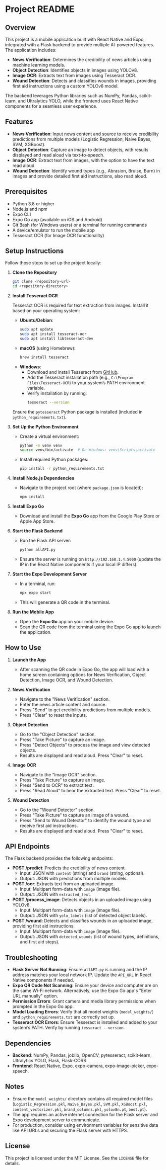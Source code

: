 # Project README

## Overview

This project is a mobile application built with React Native and Expo, integrated with a Flask backend to provide multiple AI-powered features. The application includes:

- **News Verification**: Determines the credibility of news articles using machine learning models.
- **Object Detection**: Identifies objects in images using YOLOv8.
- **Image OCR**: Extracts text from images using Tesseract OCR.
- **Wound Detection**: Detects and classifies wounds in images, providing first aid instructions using a custom YOLOv8 model.

The backend leverages Python libraries such as NumPy, Pandas, scikit-learn, and Ultralytics YOLO, while the frontend uses React Native components for a seamless user experience.

## Features

- **News Verification**: Input news content and source to receive credibility predictions from multiple models (Logistic Regression, Naive Bayes, SVM, XGBoost).
- **Object Detection**: Capture an image to detect objects, with results displayed and read aloud via text-to-speech.
- **Image OCR**: Extract text from images, with the option to have the text read aloud.
- **Wound Detection**: Identify wound types (e.g., Abrasion, Bruise, Burn) in images and provide detailed first aid instructions, also read aloud.

## Prerequisites

- Python 3.8 or higher
- Node.js and npm
- Expo CLI
- Expo Go app (available on iOS and Android)
- Git Bash (for Windows users) or a terminal for running commands
- A device/emulator to run the mobile app
- Tesseract OCR (for Image OCR functionality)

## Setup Instructions

Follow these steps to set up the project locally:

1. **Clone the Repository**

   ```bash
   git clone <repository-url>
   cd <repository-directory>
   ```

2. **Install Tesseract OCR**

   Tesseract OCR is required for text extraction from images. Install it based on your operating system:

   - **Ubuntu/Debian**:
     ```bash
     sudo apt update
     sudo apt install tesseract-ocr
     sudo apt install libtesseract-dev
     ```
   - **macOS** (using Homebrew):
     ```bash
     brew install tesseract
     ```
   - **Windows**:
     - Download and install Tesseract from [GitHub](https://github.com/UB-Mannheim/tesseract/wiki).
     - Add the Tesseract installation path (e.g., `C:\Program Files\Tesseract-OCR`) to your system’s PATH environment variable.
     - Verify installation by running:
       ```bash
       tesseract --version
       ```

   Ensure the `pytesseract` Python package is installed (included in `python_requirements.txt`).

3. **Set Up the Python Environment**

   - Create a virtual environment:
     ```bash
     python -m venv venv
     source venv/bin/activate  # On Windows: venv\Scripts\activate
     ```

   - Install required Python packages:
     ```bash
     pip install -r python_requirements.txt
     ```

4. **Install Node.js Dependencies**

   - Navigate to the project root (where `package.json` is located):
     ```bash
     npm install
     ```

5. **Install Expo Go**

   - Download and install the **Expo Go** app from the Google Play Store or Apple App Store.

6. **Start the Flask Backend**

   - Run the Flask API server:
     ```bash
     python allAPI.py
     ```

   - Ensure the server is running on `http://192.168.1.4:5000` (update the IP in the React Native components if your local IP differs).

7. **Start the Expo Development Server**

   - In a terminal, run:
     ```bash
     npx expo start
     ```

   - This will generate a QR code in the terminal.

8. **Run the Mobile App**

   - Open the **Expo Go** app on your mobile device.
   - Scan the QR code from the terminal using the Expo Go app to launch the application.

## How to Use

1. **Launch the App**

   - After scanning the QR code in Expo Go, the app will load with a home screen containing options for News Verification, Object Detection, Image OCR, and Wound Detection.

2. **News Verification**

   - Navigate to the "News Verification" section.
   - Enter the news article content and source.
   - Press "Send" to get credibility predictions from multiple models.
   - Press "Clear" to reset the inputs.

3. **Object Detection**

   - Go to the "Object Detection" section.
   - Press "Take Picture" to capture an image.
   - Press "Detect Objects" to process the image and view detected objects.
   - Results are displayed and read aloud. Press "Clear" to reset.

4. **Image OCR**

   - Navigate to the "Image OCR" section.
   - Press "Take Picture" to capture an image.
   - Press "Send to OCR" to extract text.
   - Press "Read Aloud" to hear the extracted text. Press "Clear" to reset.

5. **Wound Detection**

   - Go to the "Wound Detector" section.
   - Press "Take Picture" to capture an image of a wound.
   - Press "Send to Wound Detector" to identify the wound type and receive first aid instructions.
   - Results are displayed and read aloud. Press "Clear" to reset.

## API Endpoints

The Flask backend provides the following endpoints:

- **POST /predict**: Predicts the credibility of news content.
  - Input: JSON with `content` (string) and `brand` (string, optional).
  - Output: JSON with predictions from multiple models.
- **POST /ocr**: Extracts text from an uploaded image.
  - Input: Multipart form-data with `image` (image file).
  - Output: JSON with `extracted_text`.
- **POST /process_image**: Detects objects in an uploaded image using YOLOv8.
  - Input: Multipart form-data with `image` (image file).
  - Output: JSON with `yolo_labels` (list of detected object labels).
- **POST /wound**: Detects and classifies wounds in an uploaded image, providing first aid instructions.
  - Input: Multipart form-data with `image` (image file).
  - Output: JSON with `detected_wounds` (list of wound types, definitions, and first aid steps).

## Troubleshooting

- **Flask Server Not Running**: Ensure `allAPI.py` is running and the IP address matches your local network IP. Update the `API_URL` in React Native components if needed.
- **Expo QR Code Not Scanning**: Ensure your device and computer are on the same Wi-Fi network. Alternatively, use the Expo Go app's "Enter URL manually" option.
- **Permission Errors**: Grant camera and media library permissions when prompted in the Expo Go app.
- **Model Loading Errors**: Verify that all model weights (`model_weights/`) and `python_requirements.txt` are correctly set up.
- **Tesseract OCR Errors**: Ensure Tesseract is installed and added to your system’s PATH. Verify by running `tesseract --version`.

## Dependencies

- **Backend**: NumPy, Pandas, joblib, OpenCV, pytesseract, scikit-learn, Ultralytics YOLO, Flask, Flask-CORS.
- **Frontend**: React Native, Expo, expo-camera, expo-image-picker, expo-speech.

## Notes

- Ensure the `model_weights/` directory contains all required model files (`Logistic_Regression.pkl`, `Naive_Bayes.pkl`, `SVM.pkl`, `XGBoost.pkl`, `content_vectorizer.pkl`, `brand_columns.pkl`, `yolov8n.pt`, `best.pt`).
- The app requires an active internet connection for the Flask server and Expo development server to communicate.
- For production, consider using environment variables for sensitive data like API URLs and securing the Flask server with HTTPS.

## License

This project is licensed under the MIT License. See the `LICENSE` file for details.